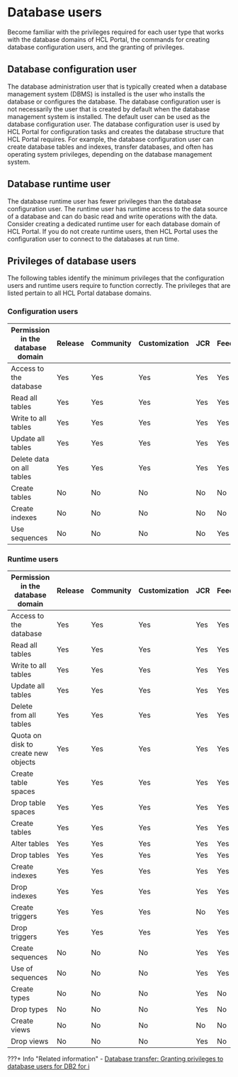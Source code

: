 # Database users

Become familiar with the privileges required for each user type that works with the database domains of HCL Portal, the commands for creating database configuration users, and the granting of privileges.

## Database configuration user

The database administration user that is typically created when a database management system \(DBMS\) is installed is the user who installs the database or configures the database. The database configuration user is not necessarily the user that is created by default when the database management system is installed. The default user can be used as the database configuration user. The database configuration user is used by HCL Portal for configuration tasks and creates the database structure that HCL Portal requires. For example, the database configuration user can create database tables and indexes, transfer databases, and often  has operating system privileges, depending on the database management system.

## Database runtime user

The database runtime user has fewer privileges than the database configuration user. The runtime user has runtime access to the data source of a database and can do basic read and write operations with the data. Consider creating a dedicated runtime user for each database domain of HCL Portal. If you do not create runtime users, then HCL Portal uses the configuration user to connect to the databases at run time.

## Privileges of database users

The following tables identify the minimum privileges that the configuration users and runtime users require to function correctly. The privileges that are listed pertain to all HCL Portal database domains.

### Configuration users

|Permission in the database domain|Release|Community|Customization|JCR|Feedback|LikeMinds|
|-------------------------------------|-------|---------|-------------|---|--------|---------|
|Access to the database|Yes|Yes|Yes|Yes|Yes|Yes|
|Read all tables|Yes|Yes|Yes|Yes|Yes|Yes|
|Write to all tables|Yes|Yes|Yes|Yes|Yes|Yes|
|Update all tables|Yes|Yes|Yes|Yes|Yes|Yes|
|Delete data on all tables|Yes|Yes|Yes|Yes|Yes|Yes|
|Create tables|No|No|No|No|No|No|
|Create indexes|No|No|No|No|No|No|
|Use sequences|No|No|No|No|Yes|No|

### Runtime users

|Permission in the database domain|Release|Community|Customization|JCR|Feedback|LikeMinds|
|-------------------------------------|-------|---------|-------------|---|--------|---------|
|Access to the database|Yes|Yes|Yes|Yes|Yes|Yes|
|Read all tables|Yes|Yes|Yes|Yes|Yes|Yes|
|Write to all tables|Yes|Yes|Yes|Yes|Yes|Yes|
|Update all tables|Yes|Yes|Yes|Yes|Yes|Yes|
|Delete from all tables|Yes|Yes|Yes|Yes|Yes|Yes|
|Quota on disk to create new objects|Yes|Yes|Yes|Yes|Yes|Yes|
|Create table spaces|Yes|Yes|Yes|Yes|Yes|Yes|
|Drop table spaces|Yes|Yes|Yes|Yes|Yes|Yes|
|Create tables|Yes|Yes|Yes|Yes|Yes|Yes|
|Alter tables|Yes|Yes|Yes|Yes|Yes|Yes|
|Drop tables|Yes|Yes|Yes|Yes|Yes|Yes|
|Create indexes|Yes|Yes|Yes|Yes|Yes|Yes|
|Drop indexes|Yes|Yes|Yes|Yes|Yes|Yes|
|Create triggers|Yes|Yes|Yes|No|Yes|Yes|
|Drop triggers|Yes|Yes|Yes|Yes|Yes|Yes|
|Create sequences|No|No|No|Yes|Yes|No|
|Use of sequences|No|No|No|Yes|Yes|No|
|Create types|No|No|No|Yes|No|No|
|Drop types|No|No|No|Yes|No|No|
|Create views|No|No|No|No|No|No|
|Drop views|No|No|No|Yes|No|No|


???+ Info "Related information"
    - [Database transfer: Granting privileges to database users for DB2 for i](../../../../deployment/manage/db_mgmt_sys/dbtransfer_manual/unix_db2i_priv_dbusers_common.md)

